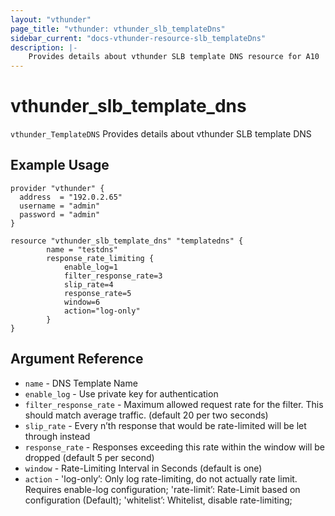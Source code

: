 ```yaml
---
layout: "vthunder"
page_title: "vthunder: vthunder_slb_templateDns"
sidebar_current: "docs-vthunder-resource-slb_templateDns"
description: |-
    Provides details about vthunder SLB template DNS resource for A10
---
```


# vthunder\_slb\_template\_dns

`vthunder_TemplateDNS` Provides details about vthunder SLB template DNS
## Example Usage


```hcl
provider "vthunder" {
  address  = "192.0.2.65"
  username = "admin"
  password = "admin"
}

resource "vthunder_slb_template_dns" "templatedns" {
		name = "testdns"
        response_rate_limiting {
            enable_log=1
            filter_response_rate=3
            slip_rate=4
            response_rate=5
            window=6
            action="log-only"
        }
}
```

## Argument Reference

* `name` - DNS Template Name
* `enable_log` - Use private key for authentication
* `filter_response_rate` - Maximum allowed request rate for the filter. This should match average traffic. (default 20 per two seconds)
* `slip_rate` - Every n’th response that would be rate-limited will be let through instead
* `response_rate` - Responses exceeding this rate within the window will be dropped (default 5 per second)
* `window` - Rate-Limiting Interval in Seconds (default is one)
* `action` - 'log-only’: Only log rate-limiting, do not actually rate limit. Requires enable-log configuration; 'rate-limit’: Rate-Limit based on configuration (Default); 'whitelist’: Whitelist, disable rate-limiting;





